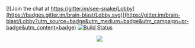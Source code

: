 [![Join the chat at https://gitter.im/see-snake/Lobby](https://badges.gitter.im/brain-blast/Lobby.svg)](https://gitter.im/brain-blast/Lobby?utm_source=badge&utm_medium=badge&utm_campaign=pr-badge&utm_content=badge)
[![Build Status](https://travis-ci.org/snakes-in-the-box/brain-blast.svg?branch=master)](https://travis-ci.org/snakes-in-the-box/brain-blast)

<p align="center">
  <img src="https://github.com/snakes-in-the-box/brain-blast/blob/master/bb-logo.png">
</p>
